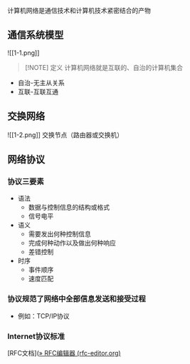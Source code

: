 计算机网络是通信技术和计算机技术紧密结合的产物

## 通信系统模型
![[1-1.png]]
> [!NOTE] 定义
> 计算机网络就是互联的、自治的计算机集合
- 自治-无主从关系
- 互联-互联互通

## 交换网络
![[1-2.png]]
交换节点（路由器或交换机）
## 网络协议
### 协议三要素
- 语法
	- 数据与控制信息的结构或格式
	- 信号电平
- 语义
	- 需要发出何种控制信息
	- 完成何种动作以及做出何种响应
	- 差错控制
- 时序
	- 事件顺序
	- 速度匹配
### 协议规范了网络中全部信息发送和接受过程
- 例如：TCP/IP协议
### Internet协议标准
[RFC文档]([» RFC编辑器 (rfc-editor.org)](https://www.rfc-editor.org/)